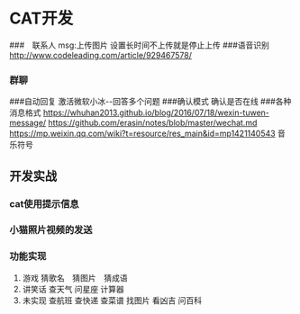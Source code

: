 # CAT开发
###　联系人
msg:上传图片
设置长时间不上传就是停止上传
###语音识别
http://www.codeleading.com/article/929467578/
### 群聊
###自动回复
激活微软小冰--回答多个问题
###确认模式
确认是否在线
###各种消息格式
https://whuhan2013.github.io/blog/2016/07/18/wexin-tuwen-message/
https://github.com/erasin/notes/blob/master/wechat.md
https://mp.weixin.qq.com/wiki?t=resource/res_main&id=mp1421140543
<Music>音乐符号
## 开发实战
### cat使用提示信息
### 小猫照片视频的发送
### 功能实现
1. 游戏 猜歌名　猜图片　猜成语 
2. 讲笑话 查天气 问星座 计算器
3. 未实现  查航班 查快递 查菜谱 找图片  看凶吉 问百科
 